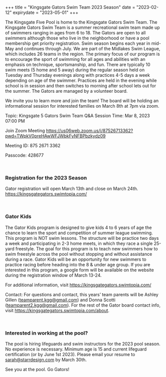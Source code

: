 +++
title = "Kingsgate Gators Swim Team 2023 Season"
date = "2023-02-12"
expirydate = "2023-05-01"
+++

The Kingsgate Five Pool is home to the Kingsgate Gators Swim Team. The Kingsgate Gators Swim Team is a summer recreational swim team made up of swimmers ranging in ages from 6 to 18. The Gators are open to all swimmers although those who live in the neighborhood or have a pool membership get priority registration. Swim season begins each year in mid-May and continues through July. We are part of the Midlakes Swim League, which includes 26 teams in the region. The primary focus of our program is to encourage the sport of swimming for all ages and abilities with an emphasis on technique, sportsmanship, and fun. There are typically 10 swim meets (5 home and 5 away) during the regular season held on Tuesday and Thursday evenings along with practices 4-5 days a week depending on age of the swimmer. Practices are held in the evening while school is in session and then switches to morning after school lets out for the summer. The Gators are managed by a volunteer board. 

We invite you to learn more and join the team! The board will be holding an informational session for interested families on March 8th at 7pm via zoom.

Topic: Kingsgate 5 Gators Swim Team Q&A Session
Time: Mar 8, 2023 07:00 PM

Join Zoom Meeting
https://us06web.zoom.us/j/87526713362?pwd=TWpkV0preHAwWFJWbkFyNFBPbzkydz09

Meeting ID: 875 2671 3362

Passcode: 428677

<br />

### Registration for the 2023 Season

Gator registration will open March 13th and close on March 24th. <https://kingsgategators.swimtopia.com/>

<br />

### Gator Kids

The Gator Kids program is designed to give kids 4 to 6 years of age the chance to learn the sport and competition of summer league swimming. This program is NOT swim lessons. The structure will be practice two days a week and participating in 2-3 home meets, in which they race a single 25-yard freestyle. The goal for this program is to teach new swimmers how to swim freestyle across the pool without stopping and without assistance during a race. Gator Kids will be an opportunity for new swimmers to practice racing before heading into the 8 & under age group. If you are interested in this program, a google form will be available on the website during the registration window of March 13-24.

For additional information, visit https://kingsgategators.swimtopia.com/

Contact: For questions and contact, this years’ team parents will be Ashley Gillen (<teamparent.kgg@gmail.com>) and Donna Scotti (<teamparent2.kgg@gmail.com>). For the rest of the Gator board contact info, visit https://kingsgategators.swimtopia.com/about. 

<br />

### Interested in working at the pool?

The pool is hiring lifeguards and swim instructors for the 2023 pool season. No experience is necessary. Minimum age is 15 and current lifeguard certification (or by June 1st 2023). Please email your resume to <sarah@starrdesign.com> by March 30th.

See you at the pool. Go Gators!

